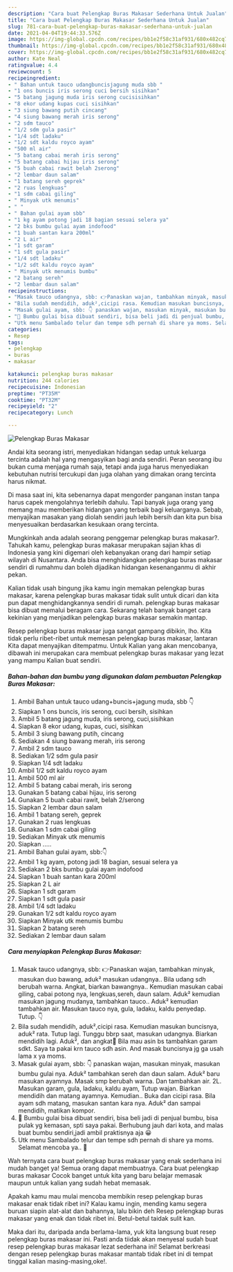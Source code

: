 ```yaml
---
description: "Cara buat Pelengkap Buras Makasar Sederhana Untuk Jualan"
title: "Cara buat Pelengkap Buras Makasar Sederhana Untuk Jualan"
slug: 781-cara-buat-pelengkap-buras-makasar-sederhana-untuk-jualan
date: 2021-04-04T19:44:33.576Z
image: https://img-global.cpcdn.com/recipes/bb1e2f58c31af931/680x482cq70/pelengkap-buras-makasar-foto-resep-utama.jpg
thumbnail: https://img-global.cpcdn.com/recipes/bb1e2f58c31af931/680x482cq70/pelengkap-buras-makasar-foto-resep-utama.jpg
cover: https://img-global.cpcdn.com/recipes/bb1e2f58c31af931/680x482cq70/pelengkap-buras-makasar-foto-resep-utama.jpg
author: Kate Neal
ratingvalue: 4.4
reviewcount: 5
recipeingredient:
- " Bahan untuk tauco udangbuncisjagung muda sbb "
- "1 ons buncis iris serong cuci bersih sisihkan"
- "5 batang jagung muda iris serong cucisisihkan"
- "8 ekor udang kupas cuci sisihkan"
- "3 siung bawang putih cincang"
- "4 siung bawang merah iris serong"
- "2 sdm tauco"
- "1/2 sdm gula pasir"
- "1/4 sdt ladaku"
- "1/2 sdt kaldu royco ayam"
- "500 ml air"
- "5 batang cabai merah iris serong"
- "5 batang cabai hijau iris serong"
- "5 buah cabai rawit belah 2serong"
- "2 lembar daun salam"
- "1 batang sereh geprek"
- "2 ruas lengkuas"
- "1 sdm cabai giling"
- " Minyak utk menumis"
- " "
- " Bahan gulai ayam sbb"
- "1 kg ayam potong jadi 18 bagian sesuai selera ya"
- "2 bks bumbu gulai ayam indofood"
- "1 buah santan kara 200ml"
- "2 L air"
- "1 sdt garam"
- "1 sdt gula pasir"
- "1/4 sdt ladaku"
- "1/2 sdt kaldu royco ayam"
- " Minyak utk menumis bumbu"
- "2 batang sereh"
- "2 lembar daun salam"
recipeinstructions:
- "Masak tauco udangnya, sbb: 👉Panaskan wajan, tambahkan minyak, masukan duo bawang, aduk² masukan udangnya.. Bila udang sdh berubah warna. Angkat, biarkan bawangnya.. Kemudian masukan cabai giling, cabai potong nya, lengkuas,sereh, daun salam. Aduk² kemudian masukan jagung mudanya, tambahkan tauco.. Aduk² kemudian tambahkan air. Masukan tauco nya, gula, ladaku, kaldu penyedap. Tutup. 👇"
- "Bila sudah mendidih, aduk²,cicipi rasa. Kemudian masukan buncisnya, aduk² rata. Tutup lagi. Tunggu bbrp saat, masukan udangnya. Biarkan mendidih lagi. Aduk², dan angkat📝 Bila mau asin bs tambahkan garam sdkt. Saya ta pakai krn tauco sdh asin. And masak buncisnya jg ga usah lama x ya moms."
- "Masak gulai ayam, sbb: 👇 panaskan wajan, masukan minyak, masukan bumbu gulai nya. Aduk² tambahkan sereh dan daun salam. Aduk² baru masukan ayamnya. Masak smp berubah warna. Dan tambahkan air. 2L. Masukan garam, gula, ladaku, kaldu ayam, Tutup wajan. Biarkan mendidih dan matang ayamnya. Kemudian.. Buka dan cicipi rasa. Bila ayam sdh matang, masukan santan kara nya. Aduk² dan sampai mendidih, matikan kompor."
- "📝 Bumbu gulai bisa dibuat sendiri, bisa beli jadi di penjual bumbu, bisa pulak yg kemasan, spti saya pakai. Berhubung jauh dari kota, and malas buat bumbu sendiri,jadi ambil praktisnya aja 😀"
- "Utk menu Sambalado telur dan tempe sdh pernah di share ya moms. Selamat mencoba ya.. 🤗"
categories:
- Resep
tags:
- pelengkap
- buras
- makasar

katakunci: pelengkap buras makasar 
nutrition: 244 calories
recipecuisine: Indonesian
preptime: "PT35M"
cooktime: "PT32M"
recipeyield: "2"
recipecategory: Lunch

---
```



![Pelengkap Buras Makasar](https://img-global.cpcdn.com/recipes/bb1e2f58c31af931/680x482cq70/pelengkap-buras-makasar-foto-resep-utama.jpg)

Andai kita seorang istri, menyediakan hidangan sedap untuk keluarga tercinta adalah hal yang mengasyikan bagi anda sendiri. Peran seorang ibu bukan cuma menjaga rumah saja, tetapi anda juga harus menyediakan kebutuhan nutrisi tercukupi dan juga olahan yang dimakan orang tercinta harus nikmat.

Di masa  saat ini, kita sebenarnya dapat mengorder panganan instan tanpa harus capek mengolahnya terlebih dahulu. Tapi banyak juga orang yang memang mau memberikan hidangan yang terbaik bagi keluarganya. Sebab, menyajikan masakan yang diolah sendiri jauh lebih bersih dan kita pun bisa menyesuaikan berdasarkan kesukaan orang tercinta. 



Mungkinkah anda adalah seorang penggemar pelengkap buras makasar?. Tahukah kamu, pelengkap buras makasar merupakan sajian khas di Indonesia yang kini digemari oleh kebanyakan orang dari hampir setiap wilayah di Nusantara. Anda bisa menghidangkan pelengkap buras makasar sendiri di rumahmu dan boleh dijadikan hidangan kesenanganmu di akhir pekan.

Kalian tidak usah bingung jika kamu ingin memakan pelengkap buras makasar, karena pelengkap buras makasar tidak sulit untuk dicari dan kita pun dapat menghidangkannya sendiri di rumah. pelengkap buras makasar bisa dibuat memalui beragam cara. Sekarang telah banyak banget cara kekinian yang menjadikan pelengkap buras makasar semakin mantap.

Resep pelengkap buras makasar juga sangat gampang dibikin, lho. Kita tidak perlu ribet-ribet untuk memesan pelengkap buras makasar, lantaran Kita dapat menyajikan ditempatmu. Untuk Kalian yang akan mencobanya, dibawah ini merupakan cara membuat pelengkap buras makasar yang lezat yang mampu Kalian buat sendiri.

<!--inarticleads1-->

##### Bahan-bahan dan bumbu yang digunakan dalam pembuatan Pelengkap Buras Makasar:

1. Ambil  Bahan untuk tauco udang+buncis+jagung muda, sbb 👇
1. Siapkan 1 ons buncis, iris serong, cuci bersih, sisihkan
1. Ambil 5 batang jagung muda, iris serong, cuci,sisihkan
1. Siapkan 8 ekor udang, kupas, cuci, sisihkan
1. Ambil 3 siung bawang putih, cincang
1. Sediakan 4 siung bawang merah, iris serong
1. Ambil 2 sdm tauco
1. Sediakan 1/2 sdm gula pasir
1. Siapkan 1/4 sdt ladaku
1. Ambil 1/2 sdt kaldu royco ayam
1. Ambil 500 ml air
1. Ambil 5 batang cabai merah, iris serong
1. Gunakan 5 batang cabai hijau, iris serong
1. Gunakan 5 buah cabai rawit, belah 2/serong
1. Siapkan 2 lembar daun salam
1. Ambil 1 batang sereh, geprek
1. Gunakan 2 ruas lengkuas
1. Gunakan 1 sdm cabai giling
1. Sediakan  Minyak utk menumis
1. Siapkan  .....
1. Ambil  Bahan gulai ayam, sbb:👇
1. Ambil 1 kg ayam, potong jadi 18 bagian, sesuai selera ya
1. Sediakan 2 bks bumbu gulai ayam indofood
1. Siapkan 1 buah santan kara 200ml
1. Siapkan 2 L air
1. Siapkan 1 sdt garam
1. Siapkan 1 sdt gula pasir
1. Ambil 1/4 sdt ladaku
1. Gunakan 1/2 sdt kaldu royco ayam
1. Siapkan  Minyak utk menumis bumbu
1. Siapkan 2 batang sereh
1. Sediakan 2 lembar daun salam




<!--inarticleads2-->

##### Cara menyiapkan Pelengkap Buras Makasar:

1. Masak tauco udangnya, sbb: 👉Panaskan wajan, tambahkan minyak, masukan duo bawang, aduk² masukan udangnya.. Bila udang sdh berubah warna. Angkat, biarkan bawangnya.. Kemudian masukan cabai giling, cabai potong nya, lengkuas,sereh, daun salam. Aduk² kemudian masukan jagung mudanya, tambahkan tauco.. Aduk² kemudian tambahkan air. Masukan tauco nya, gula, ladaku, kaldu penyedap. Tutup. 👇
1. Bila sudah mendidih, aduk²,cicipi rasa. Kemudian masukan buncisnya, aduk² rata. Tutup lagi. Tunggu bbrp saat, masukan udangnya. Biarkan mendidih lagi. Aduk², dan angkat📝 Bila mau asin bs tambahkan garam sdkt. Saya ta pakai krn tauco sdh asin. And masak buncisnya jg ga usah lama x ya moms.
1. Masak gulai ayam, sbb: 👇 panaskan wajan, masukan minyak, masukan bumbu gulai nya. Aduk² tambahkan sereh dan daun salam. Aduk² baru masukan ayamnya. Masak smp berubah warna. Dan tambahkan air. 2L. Masukan garam, gula, ladaku, kaldu ayam, Tutup wajan. Biarkan mendidih dan matang ayamnya. Kemudian.. Buka dan cicipi rasa. Bila ayam sdh matang, masukan santan kara nya. Aduk² dan sampai mendidih, matikan kompor.
1. 📝 Bumbu gulai bisa dibuat sendiri, bisa beli jadi di penjual bumbu, bisa pulak yg kemasan, spti saya pakai. Berhubung jauh dari kota, and malas buat bumbu sendiri,jadi ambil praktisnya aja 😀
1. Utk menu Sambalado telur dan tempe sdh pernah di share ya moms. Selamat mencoba ya.. 🤗




Wah ternyata cara buat pelengkap buras makasar yang enak sederhana ini mudah banget ya! Semua orang dapat membuatnya. Cara buat pelengkap buras makasar Cocok banget untuk kita yang baru belajar memasak maupun untuk kalian yang sudah hebat memasak.

Apakah kamu mau mulai mencoba membikin resep pelengkap buras makasar enak tidak ribet ini? Kalau kamu ingin, mending kamu segera buruan siapin alat-alat dan bahannya, lalu bikin deh Resep pelengkap buras makasar yang enak dan tidak ribet ini. Betul-betul taidak sulit kan. 

Maka dari itu, daripada anda berlama-lama, yuk kita langsung buat resep pelengkap buras makasar ini. Pasti anda tiidak akan menyesal sudah buat resep pelengkap buras makasar lezat sederhana ini! Selamat berkreasi dengan resep pelengkap buras makasar mantab tidak ribet ini di tempat tinggal kalian masing-masing,oke!.

